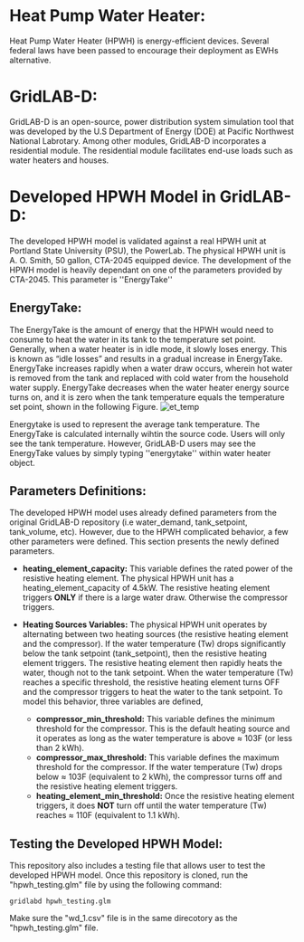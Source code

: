 # Heat Pump Water Heater:
Heat Pump Water Heater (HPWH) is energy-efficient devices. Several federal laws have been passed to encourage their deployment as EWHs alternative. 
# GridLAB-D:
GridLAB-D is an open-source, power distribution system simulation tool that was developed by the U.S Department of Energy (DOE) at Pacific Northwest National Labrotary. Among other modules, GridLAB-D incorporates a residential module. The residential module facilitates end-use loads such as water heaters and houses.
# Developed HPWH Model in GridLAB-D:
The developed HPWH model is validated against a real HPWH unit at Portland State University (PSU), the PowerLab. The physical HPWH unit is A. O. Smith, 50 gallon, CTA-2045 equipped device. The development of the HPWH model is heavily dependant on one of the parameters provided by CTA-2045. This parameter is ''EnergyTake''
## EnergyTake:
The EnergyTake is the amount of energy that the HPWH would need to consume to heat the water in its tank to the temperature set point. Generally, when a water heater is in idle mode, it slowly loses energy. This is known as “idle losses” and results in a gradual increase in EnergyTake. EnergyTake increases rapidly when a water draw occurs, wherein hot water is removed from the tank and replaced with cold water from the household water supply. EnergyTake decreases when the water heater energy source turns on, and it is zero when the tank temperature equals the temperature set point, shown in the following Figure. 
![et_temp](https://user-images.githubusercontent.com/56623148/169650900-8e2e3f1a-be4f-4302-8aec-5ce903b20741.png)

Energytake is used to represent the average tank temperature. The EnergyTake is calculated internally wihtin the source code. Users will only see the tank temperature. However, GridLAB-D users may see the EnergyTake values by simply typing ''energytake'' within water heater object.

## Parameters Definitions:
The developed HPWH model uses already defined parameters from the original GridLAB-D repository (i.e water_demand, tank_setpoint, tank_volume, etc).  However, due to the HPWH complicated behavior, a few other parameters were defined. This section presents the newly defined parameters.
- **heating_element_capacity:** This variable defines the rated power of the resistive heating element. The physical HPWH unit has a heating_element_capacity of 4.5kW. The resistive heating element triggers **ONLY** if there is a large water draw. Otherwise the compressor triggers.
- **Heating Sources Variables:** The physical HPWH unit operates by alternating between two heating sources (the resistive heating element and the compressor). If the water temperature (Tw) drops significantly below the tank setpoint (tank_setpoint), then the resistive heating element triggers. The resistive heating element then rapidly heats the water, though not to the tank setpoint. When the water temperature (Tw) reaches a specific threshold, the resistive heating element turns OFF and the compressor triggers to heat the water to the tank setpoint. To model this behavior, three variables are defined, 
     
     - **compressor_min_threshold:** This variable defines the minimum threshold for the compressor. This is the default heating source and it operates as long as the water temperature is above $\approx$ 103F (or less than 2 kWh).
     - **compressor_max_threshold:** This variable defines the maximum threshold for the compressor. If the water temperature (Tw) drops below $\approx$ 103F (equivalent to 2 kWh), the compressor turns off and the resistive heating element triggers. 
     - **heating_element_min_threshold:** Once the resistive heating element triggers, it does **NOT** turn off until the water temperature (Tw) reaches $\approx$ 110F (equivalent to 1.1 kWh).

## Testing the Developed HPWH Model:
This repository also includes a testing file that allows user to test the developed HPWH model. Once this repository is cloned, run the "hpwh_testing.glm" file by using the following command:


```gridlabd hpwh_testing.glm```


Make sure the "wd_1.csv" file is in the same direcotory as the "hpwh_testing.glm" file.
